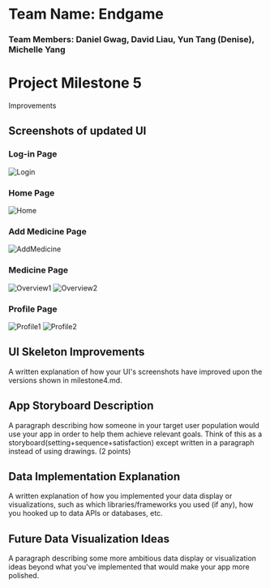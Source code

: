 # Team Name: Endgame
### Team Members: Daniel Gwag, David Liau, Yun Tang (Denise), Michelle Yang

# Project Milestone 5

Improvements

## Screenshots of updated UI

### Log-in Page
![Login](UISkeleton/Milestone5/Login.jpg)

### Home Page
![Home](UISkeleton/Milestone5/Home.jpg)

### Add Medicine Page
![AddMedicine](UISkeleton/Milestone5/AddMedicine.jpg)

### Medicine Page
![Overview1](UISkeleton/Milestone5/Overview1.jpg)
![Overview2](UISkeleton/Milestone5/Overview2.jpg)

### Profile Page
![Profile1](UISkeleton/Milestone5/Profile1.jpg)
![Profile2](UISkeleton/Milestone5/Profile2.jpg)

## UI Skeleton Improvements
A written explanation of how your UI's screenshots have improved upon the versions shown in milestone4.md.

## App Storyboard Description
A paragraph describing how someone in your target user population would use your app in order to help them achieve relevant goals. Think of this as a storyboard(setting+sequence+satisfaction) except written in a paragraph instead of using drawings. (2 points)

## Data Implementation Explanation
A written explanation of how you implemented your data display or visualizations, such as which libraries/frameworks you used (if any), how you hooked up to data APIs or databases, etc.

## Future Data Visualization Ideas
A paragraph describing some more ambitious data display or visualization ideas beyond what you've implemented that would make your app more polished. 
